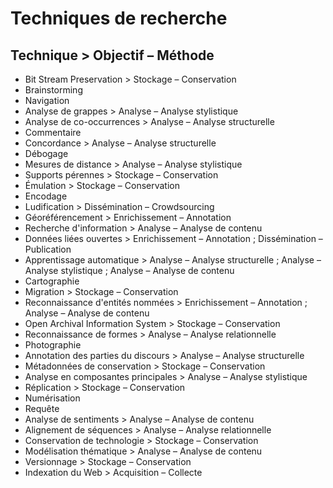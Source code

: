 Techniques de recherche
=======================

Technique > Objectif – Méthode
------------------------------

* Bit Stream Preservation > Stockage – Conservation
* Brainstorming
* Navigation
* Analyse de grappes > Analyse – Analyse stylistique
* Analyse de co-occurrences > Analyse – Analyse structurelle
* Commentaire
* Concordance > Analyse – Analyse structurelle
* Débogage
* Mesures de distance > Analyse – Analyse stylistique
* Supports pérennes > Stockage – Conservation
* Émulation > Stockage – Conservation
* Encodage
* Ludification > Dissémination – Crowdsourcing
* Géoréférencement > Enrichissement – Annotation
* Recherche d'information > Analyse – Analyse de contenu
* Données liées ouvertes > Enrichissement – Annotation ; Dissémination – Publication
* Apprentissage automatique > Analyse – Analyse structurelle ; Analyse – Analyse stylistique ; Analyse – Analyse de contenu
* Cartographie
* Migration > Stockage – Conservation
* Reconnaissance d'entités nommées > Enrichissement – Annotation ; Analyse – Analyse de contenu
* Open Archival Information System > Stockage – Conservation
* Reconnaissance de formes > Analyse – Analyse relationnelle
* Photographie
* Annotation des parties du discours > Analyse – Analyse structurelle
* Métadonnées de conservation > Stockage – Conservation
* Analyse en composantes principales > Analyse – Analyse stylistique
* Réplication > Stockage – Conservation
* Numérisation
* Requête
* Analyse de sentiments > Analyse – Analyse de contenu
* Alignement de séquences > Analyse – Analyse relationnelle
* Conservation de technologie > Stockage – Conservation
* Modélisation thématique > Analyse – Analyse de contenu
* Versionnage > Stockage – Conservation
* Indexation du Web > Acquisition – Collecte
